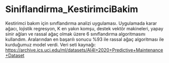 # Siniflandirma_KestirimciBakim
Kestirimci bakım için sınıflandırma analizi uygulaması.
Uygulamada karar ağacı, lojistik regresyon, K en yakın komşu, destek vektör makineleri, yapay sinir ağları ve rassal ağaç olmak üzere 6 sınıflandırma algoritmasını kullandım. Aralarından en başarılı sonucu %93 ile rassal ağaç algoritması ile kurduğumuz model verdi.
Veri seti kaynağı: https://archive.ics.uci.edu/ml/datasets/AI4I+2020+Predictive+Maintenance+Dataset
